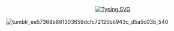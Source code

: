      
⠀⠀⠀⠀⠀⠀ ⠀⠀⠀⠀⠀⠀⠀ ⠀⠀⠀⠀⠀⠀⠀⠀ ⠀<a href="https://git.io/typing-svg"><img src="https://readme-typing-svg.herokuapp.com?font=Fira+Code&size=25&duration=3000&pause=1000&color=E37BF7&background=FF000000&center=true&vCenter=true&width=435&lines=Ecole+42+Student%2C+GG+%E0%B8%85%D5%9E%E2%80%A2%EF%BB%8C%E2%80%A2%D5%9E%E0%B8%85" alt="Typing SVG" /></a>
⠀⠀⠀⠀⠀⠀⠀⠀⠀⠀⠀ ⠀⠀⠀⠀⠀⠀⠀ ⠀⠀⠀⠀⠀⠀⠀ ⠀⠀⠀⠀⠀⠀⠀![tumblr_ee57368b861303659dcfc72125bb943c_d5a5c03b_540](https://github.com/ghgunaydin/ghgunaydin/assets/99563515/18c7cfdc-bada-4c61-90df-097e0e5f85d7)
